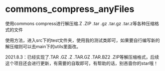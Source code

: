 # commons_compress_anyFiles
使用commons compress进行解压缩.Z .ZIP .tar .gz .tar.gz .tar.z等各种压缩格式的文件

使用方法，进入src下的test文件夹，使用我的测试类即可，如果要自行编写新的解压缩则可以去main下的utils里面改。

2021.8.3：已经实现了.TAR .GZ .Z .TAR.GZ .TAR.BZ2 .ZIP等解压缩格式，后续这个项目还会进行更新，有需要的自取即可，有帮助的话，别吝啬你的star哦！

